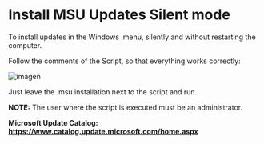 # Install MSU Updates Silent mode
To install updates in the Windows .menu, silently and without restarting the computer.

Follow the comments of the Script, so that everything works correctly:

![imagen](https://user-images.githubusercontent.com/22397967/236474530-a0009215-19e0-4bda-bd46-162f71293b23.png)

Just leave the .msu installation next to the script and run.


<b>NOTE:</b> The user where the script is executed must be an administrator.


<b>Microsoft Update Catalog: https://www.catalog.update.microsoft.com/home.aspx</b>
